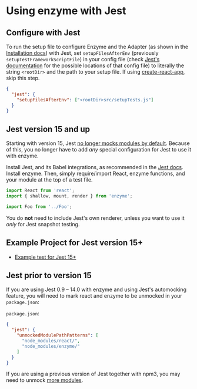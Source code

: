 # Using enzyme with Jest

## Configure with Jest

To run the setup file to configure Enzyme and the Adapter (as shown in the [Installation docs](https://enzymejs.github.io/enzyme/docs/installation/)) with Jest, set `setupFilesAfterEnv` (previously `setupTestFrameworkScriptFile`) in your config file (check [Jest's documentation](http://jestjs.io/docs/en/configuration) for the possible locations of that config file) to literally the string `<rootDir>` and the path to your setup file. If using [create-react-app](https://create-react-app.dev/), skip this step.

```json
{
  "jest": {
    "setupFilesAfterEnv": ["<rootDir>src/setupTests.js"]
  }
}
```

## Jest version 15 and up

Starting with version 15, Jest [no longer mocks modules by default](https://facebook.github.io/jest/blog/2016/09/01/jest-15.html). Because of this, you no longer have to add _any_ special configuration for Jest to use it with enzyme.

Install Jest, and its Babel integrations, as recommended in the [Jest docs](https://facebook.github.io/jest/docs/en/getting-started.html). Install enzyme. Then, simply require/import React, enzyme functions, and your module at the top of a test file.

```js
import React from 'react';
import { shallow, mount, render } from 'enzyme';

import Foo from '../Foo';
```

You do **not** need to include Jest's own renderer, unless you want to use it _only_ for Jest snapshot testing.

## Example Project for Jest version 15+

- [Example test for Jest 15+](https://github.com/vjwilson/enzyme-example-jest)

## Jest prior to version 15

If you are using Jest 0.9 – 14.0 with enzyme and using Jest's automocking feature, you will need to mark react and enzyme to be unmocked in your `package.json`:

`package.json`:
```json
{
  "jest": {
    "unmockedModulePathPatterns": [
      "node_modules/react/",
      "node_modules/enzyme/"
    ]
  }
}
```

If you are using a previous version of Jest together with npm3, you may need to unmock [more modules](https://github.com/enzymejs/enzyme/blob/78febd90fe2fb184771b8b0356b0fcffbdad386e/docs/guides/jest.md).
